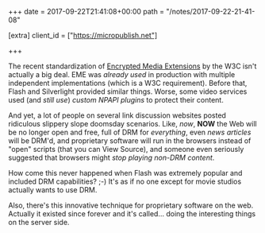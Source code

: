 +++
date = 2017-09-22T21:41:08+00:00
path = "/notes/2017-09-22-21-41-08"

[extra]
client_id = ["https://micropublish.net"]

+++

The recent standardization of [Encrypted Media Extensions](https://www.w3.org/TR/encrypted-media/) by the W3C isn't actually a big deal. EME was *already used* in production with multiple independent implementations (which is a W3C requirement). Before that, Flash and Silverlight provided similar things. Worse, some video services used (and *still use*) *custom NPAPI plugins* to protect their content.

And yet, a lot of people on several link discussion websites posted ridiculous slippery slope doomsday scenarios. Like, *now*, **NOW** the Web will be no longer open and free, full of DRM for *everything*, even *news articles* will be DRM'd, and proprietary software will run in the browsers instead of "open" scripts (that you can View Source), and someone even seriously suggested that browsers might *stop playing non-DRM content*.

How come this never happened when Flash was extremely popular and included DRM capabilities? ;-) It's as if no one except for movie studios actually wants to use DRM.

Also, there's this innovative technique for proprietary software on the web. Actually it existed since forever and it's called… doing the interesting things on the server side.